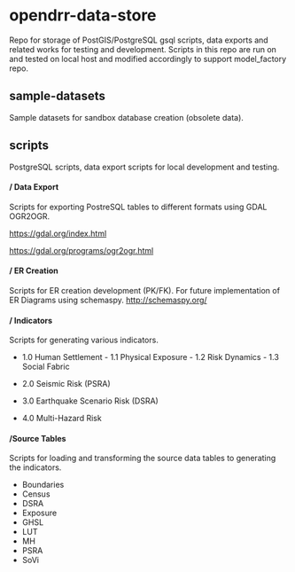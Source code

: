 # opendrr-data-store
Repo for storage of PostGIS/PostgreSQL gsql scripts, data exports and related works for testing and development.  Scripts in this repo are run on and tested on local host and modified accordingly to support model_factory repo.

## sample-datasets
Sample datasets for sandbox database creation (obsolete data).

## scripts
PostgreSQL scripts, data export scripts for local development and testing.

#### / Data Export
Scripts for exporting PostreSQL tables to different formats using GDAL OGR2OGR.  

https://gdal.org/index.html  

https://gdal.org/programs/ogr2ogr.html

#### / ER Creation
Scripts for ER creation development (PK/FK).  For future implementation of ER Diagrams using schemaspy.
http://schemaspy.org/

#### / Indicators
Scripts for generating various indicators.<br>

 - 1.0 Human Settlement
        - 1.1 Physical Exposure
        - 1.2 Risk Dynamics
        - 1.3 Social Fabric
	 
 - 2.0 Seismic Risk (PSRA)

 - 3.0 Earthquake Scenario Risk (DSRA)

 - 4.0 Multi-Hazard Risk

#### /Source Tables
Scripts for loading and transforming the source data tables to generating the indicators.

 - Boundaries
 - Census
 - DSRA
 - Exposure
 - GHSL
 - LUT
 - MH
 - PSRA
 - SoVi
